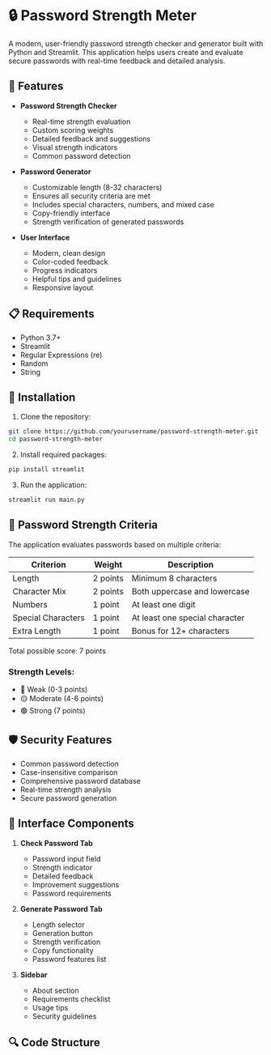 # 🔒 Password Strength Meter

A modern, user-friendly password strength checker and generator built with Python and Streamlit. This application helps users create and evaluate secure passwords with real-time feedback and detailed analysis.

## 🌟 Features

- **Password Strength Checker**
  - Real-time strength evaluation
  - Custom scoring weights
  - Detailed feedback and suggestions
  - Visual strength indicators
  - Common password detection

- **Password Generator**
  - Customizable length (8-32 characters)
  - Ensures all security criteria are met
  - Includes special characters, numbers, and mixed case
  - Copy-friendly interface
  - Strength verification of generated passwords

- **User Interface**
  - Modern, clean design
  - Color-coded feedback
  - Progress indicators
  - Helpful tips and guidelines
  - Responsive layout

## 📋 Requirements

- Python 3.7+
- Streamlit
- Regular Expressions (re)
- Random
- String

## 🚀 Installation

1. Clone the repository:
```bash
git clone https://github.com/yourusername/password-strength-meter.git
cd password-strength-meter
```

2. Install required packages:
```bash
pip install streamlit
```

3. Run the application:
```bash
streamlit run main.py
```

## 💪 Password Strength Criteria

The application evaluates passwords based on multiple criteria:

| Criterion | Weight | Description |
|-----------|--------|-------------|
| Length | 2 points | Minimum 8 characters |
| Character Mix | 2 points | Both uppercase and lowercase |
| Numbers | 1 point | At least one digit |
| Special Characters | 1 point | At least one special character |
| Extra Length | 1 point | Bonus for 12+ characters |

Total possible score: 7 points

### Strength Levels:
- 🔴 Weak (0-3 points)
- 🟡 Moderate (4-6 points)
- 🟢 Strong (7 points)

## 🛡️ Security Features

- Common password detection
- Case-insensitive comparison
- Comprehensive password database
- Real-time strength analysis
- Secure password generation

## 📱 Interface Components

1. **Check Password Tab**
   - Password input field
   - Strength indicator
   - Detailed feedback
   - Improvement suggestions
   - Password requirements

2. **Generate Password Tab**
   - Length selector
   - Generation button
   - Strength verification
   - Copy functionality
   - Password features list

3. **Sidebar**
   - About section
   - Requirements checklist
   - Usage tips
   - Security guidelines

## 🔍 Code Structure
